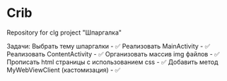 # Crib
Repository for clg project "Шпаргалка"

Задачи:
Выбрать тему шпаргалки - ✅
Реализовать MainActivity - ✅
Реализовать ContentActivity - ✅
Организовать массив img файлов - ✅
Прописать html страницы с использованием css - ✅
Добавить метод  MyWebViewClient (кастомизация) - ✅
 
 
